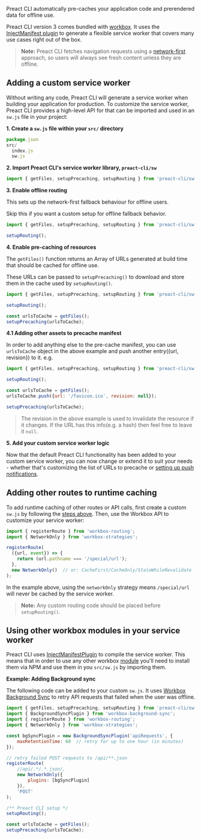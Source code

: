 Preact CLI automatically pre-caches your application code and prerendered data for offline use.

Preact CLI version 3 comes bundled with [workbox](https://developers.google.com/web/tools/workbox). It uses the [InjectManifest plugin](https://developers.google.com/web/tools/workbox/modules/workbox-webpack-plugin#injectmanifest_plugin_2) to generate a flexible service worker that covers many use cases right out of the box.


> **Note:** Preact CLI fetches navigation requests using a [network-first](https://developers.google.com/web/fundamentals/instant-and-offline/offline-cookbook#network-falling-back-to-cache) approach, so users will always see fresh content unless they are offline.
> 
> 

## Adding a custom service worker

Without writing any code, Preact CLI will generate a service worker when building your application for production. To customize the service worker, Preact CLI provides a high-level API for that can be imported and used in an `sw.js` file in your project:

**1. Create a `sw.js` file within your `src/` directory**


```javascript
package.json
src/
  index.js
  sw.js
```
**2. Import Preact CLI's service worker library, `preact-cli/sw`**


```javascript
import { getFiles, setupPrecaching, setupRouting } from 'preact-cli/sw';
```
**3. Enable offline routing**

This sets up the network-first fallback behaviour for offline users.

Skip this if you want a custom setup for offline fallback behavior.


```javascript
import { getFiles, setupPrecaching, setupRouting } from 'preact-cli/sw';

setupRouting();
```
**4. Enable pre-caching of resources**

The `getFiles()` function returns an Array of URLs generated at build time that should be cached for offline use.

These URLs can be passed to `setupPrecaching()` to download and store them in the cache used by `setupRouting()`.


```javascript
import { getFiles, setupPrecaching, setupRouting } from 'preact-cli/sw';

setupRouting();

const urlsToCache = getFiles();
setupPrecaching(urlsToCache);
```
**4.1 Adding other assets to precache manifest**

In order to add anything else to the pre-cache manifest, you can use `urlsToCache` object in the above example and push another entry({url, revision}) to it. e.g.


```javascript
import { getFiles, setupPrecaching, setupRouting } from 'preact-cli/sw';

setupRouting();

const urlsToCache = getFiles();
urlsToCache.push({url: '/favicon.ico', revision: null});

setupPrecaching(urlsToCache);
```

> The revision in the above example is used to invalidate the resource if it changes. If the URL has this info(e.g. a hash) then feel free to leave it `null`.
> 
> 

**5. Add your custom service worker logic**

Now that the default Preact CLI functionality has been added to your custom service worker, you can now change or extend it to suit your needs - whether that's customizing the list of URLs to precache or [setting up push notifications](https://developers.google.com/web/ilt/pwa/introduction-to-push-notifications).

## Adding other routes to runtime caching

To add runtime caching of other routes or API calls, first create a custom `sw.js` by following the [steps above](https://preactjs.com/#adding-a-custom-service-worker). Then, use the Workbox API to customize your service worker:


```javascript
import { registerRoute } from 'workbox-routing';
import { NetworkOnly } from 'workbox-strategies';

registerRoute(
  ({url, event}) => {
    return (url.pathname === '/special/url');
  },
  new NetworkOnly()  // or: CacheFirst/CacheOnly/StaleWhileRevalidate
);
```
In the example above, using the `networkOnly` strategy means `/special/url` will never be cached by the service worker.


> **Note:** Any custom routing code should be placed before `setupRouting()`.
> 
> 

## Using other workbox modules in your service worker

Preact CLI uses [InjectManifestPlugin](https://developers.google.com/web/tools/workbox/reference-docs/latest/module-workbox-webpack-plugin.InjectManifest) to compile the service worker. This means that in order to use any other workbox [module](https://github.com/GoogleChrome/workbox/tree/v6/packages) you'll need to install them via NPM and use them in you `src/sw.js` by importing them.

**Example: Adding Background sync**

The following code can be added to your custom `sw.js`. It uses [Workbox Background Sync](https://developers.google.com/web/tools/workbox/modules/workbox-background-sync) to retry API requests that failed when the user was offline.


```javascript
import { getFiles, setupPrecaching, setupRouting } from 'preact-cli/sw';
import { BackgroundSyncPlugin } from 'workbox-background-sync';
import { registerRoute } from 'workbox-routing';
import { NetworkOnly } from 'workbox-strategies';

const bgSyncPlugin = new BackgroundSyncPlugin('apiRequests', {
    maxRetentionTime: 60  // retry for up to one hour (in minutes)
});

// retry failed POST requests to /api/**.json
registerRoute(
    //api/.*/.*.json/,
    new NetworkOnly({
        plugins: [bgSyncPlugin]
    }),
    'POST'
);

/** Preact CLI setup */
setupRouting();

const urlsToCache = getFiles();
setupPrecaching(urlsToCache);
```



